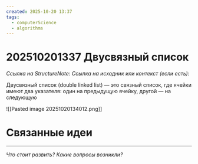 ```yaml
---
created: 2025-10-20 13:37
tags:
  - computerScience
  - algorithms
---
```

# 202510201337 Двусвязный список

*Ссылка на StructureNote:*
*Ссылка на исходник или контекст (если есть):* 

Двусвязный список (double linked list) — это связный список, где ячейки имеют два указателя: один на предыдущую ячейку, другой — на следующую

![[Pasted image 20251020134012.png]]

# Связанные идеи

---

*Что стоит развить? Какие вопросы возникли?*
